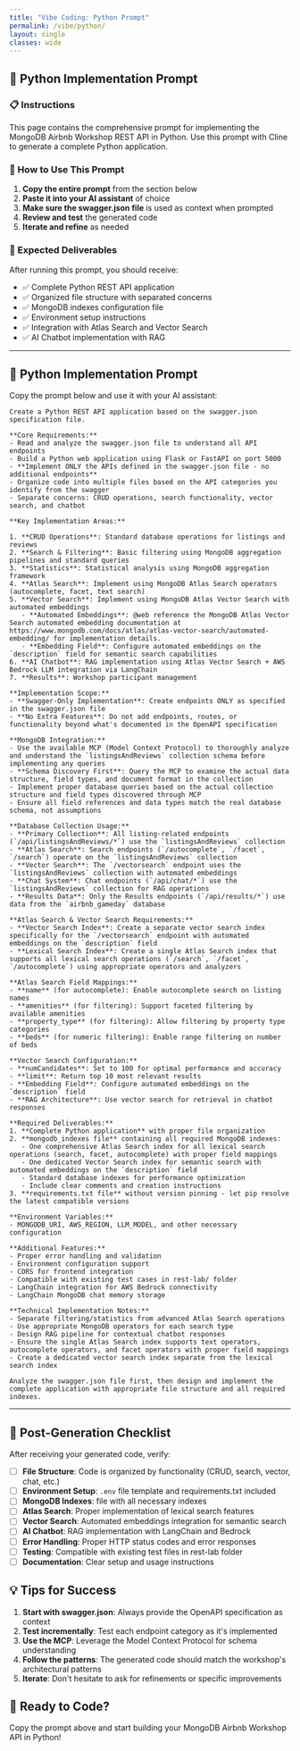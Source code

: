 ```yaml
---
title: "Vibe Coding: Python Prompt"
permalink: /vibe/python/
layout: single
classes: wide
---
```


## 🐍 Python Implementation Prompt

### 📋 Instructions

This page contains the comprehensive prompt for implementing the MongoDB Airbnb Workshop REST API in Python. Use this prompt with Cline to generate a complete Python application.

### 🎯 How to Use This Prompt

1. **Copy the entire prompt** from the section below
2. **Paste it into your AI assistant** of choice
3. **Make sure the swagger.json file** is used as context when prompted
4. **Review and test** the generated code
5. **Iterate and refine** as needed

### 📂 Expected Deliverables

After running this prompt, you should receive:
- ✅ Complete Python REST API application
- ✅ Organized file structure with separated concerns
- ✅ MongoDB indexes configuration file
- ✅ Environment setup instructions
- ✅ Integration with Atlas Search and Vector Search
- ✅ AI Chatbot implementation with RAG

---

## 🤖 Python Implementation Prompt

Copy the prompt below and use it with your AI assistant:

```
Create a Python REST API application based on the swagger.json specification file.

**Core Requirements:**
- Read and analyze the swagger.json file to understand all API endpoints
- Build a Python web application using Flask or FastAPI on port 5000
- **Implement ONLY the APIs defined in the swagger.json file - no additional endpoints**
- Organize code into multiple files based on the API categories you identify from the swagger
- Separate concerns: CRUD operations, search functionality, vector search, and chatbot

**Key Implementation Areas:**

1. **CRUD Operations**: Standard database operations for listings and reviews
2. **Search & Filtering**: Basic filtering using MongoDB aggregation pipelines and standard queries
3. **Statistics**: Statistical analysis using MongoDB aggregation framework
4. **Atlas Search**: Implement using MongoDB Atlas Search operators (autocomplete, facet, text search)
5. **Vector Search**: Implement using MongoDB Atlas Vector Search with automated embeddings
   - **Automated Embeddings**: @web reference the MongoDB Atlas Vector Search automated embedding documentation at https://www.mongodb.com/docs/atlas/atlas-vector-search/automated-embedding/ for implementation details.
   - **Embedding Field**: Configure automated embeddings on the `description` field for semantic search capabilities
6. **AI Chatbot**: RAG implementation using Atlas Vector Search + AWS Bedrock LLM integration via LangChain
7. **Results**: Workshop participant management

**Implementation Scope:**
- **Swagger-Only Implementation**: Create endpoints ONLY as specified in the swagger.json file
- **No Extra Features**: Do not add endpoints, routes, or functionality beyond what's documented in the OpenAPI specification

**MongoDB Integration:**
- Use the available MCP (Model Context Protocol) to thoroughly analyze and understand the `listingsAndReviews` collection schema before implementing any queries
- **Schema Discovery First**: Query the MCP to examine the actual data structure, field types, and document format in the collection
- Implement proper database queries based on the actual collection structure and field types discovered through MCP
- Ensure all field references and data types match the real database schema, not assumptions

**Database Collection Usage:**
- **Primary Collection**: All listing-related endpoints (`/api/listingsAndReviews/*`) use the `listingsAndReviews` collection
- **Atlas Search**: Search endpoints (`/autocomplete`, `/facet`, `/search`) operate on the `listingsAndReviews` collection
- **Vector Search**: The `/vectorsearch` endpoint uses the `listingsAndReviews` collection with automated embeddings
- **Chat System**: Chat endpoints (`/api/chat/*`) use the `listingsAndReviews` collection for RAG operations
- **Results Data**: Only the Results endpoints (`/api/results/*`) use data from the `airbnb_gameday` database

**Atlas Search & Vector Search Requirements:**
- **Vector Search Index**: Create a separate vector search index specifically for the `/vectorsearch` endpoint with automated embeddings on the `description` field
- **Lexical Search Index**: Create a single Atlas Search index that supports all lexical search operations (`/search`, `/facet`, `/autocomplete`) using appropriate operators and analyzers

**Atlas Search Field Mappings:**
- **name** (for autocomplete): Enable autocomplete search on listing names
- **amenities** (for filtering): Support faceted filtering by available amenities  
- **property_type** (for filtering): Allow filtering by property type categories
- **beds** (for numeric filtering): Enable range filtering on number of beds

**Vector Search Configuration:**
- **numCandidates**: Set to 100 for optimal performance and accuracy
- **limit**: Return top 10 most relevant results
- **Embedding Field**: Configure automated embeddings on the `description` field
- **RAG Architecture**: Use vector search for retrieval in chatbot responses

**Required Deliverables:**
1. **Complete Python application** with proper file organization
2. **mongodb_indexes file** containing all required MongoDB indexes:
   - One comprehensive Atlas Search index for all lexical search operations (search, facet, autocomplete) with proper field mappings
   - One dedicated Vector Search index for semantic search with automated embeddings on the `description` field
   - Standard database indexes for performance optimization
   - Include clear comments and creation instructions
3. **requirements.txt file** without version pinning - let pip resolve the latest compatible versions

**Environment Variables:**
- MONGODB_URI, AWS_REGION, LLM_MODEL, and other necessary configuration

**Additional Features:**
- Proper error handling and validation
- Environment configuration support
- CORS for frontend integration
- Compatible with existing test cases in rest-lab/ folder
- LangChain integration for AWS Bedrock connectivity
- LangChain MongoDB chat memory storage

**Technical Implementation Notes:**
- Separate filtering/statistics from advanced Atlas Search operations
- Use appropriate MongoDB operators for each search type
- Design RAG pipeline for contextual chatbot responses
- Ensure the single Atlas Search index supports text operators, autocomplete operators, and facet operators with proper field mappings
- Create a dedicated vector search index separate from the lexical search index

Analyze the swagger.json file first, then design and implement the complete application with appropriate file structure and all required indexes.
```

---

## 🔧 Post-Generation Checklist

After receiving your generated code, verify:

- [ ] **File Structure**: Code is organized by functionality (CRUD, search, vector, chat, etc.)
- [ ] **Environment Setup**: `.env` file template and requirements.txt included
- [ ] **MongoDB Indexes**: file with all necessary indexes
- [ ] **Atlas Search**: Proper implementation of lexical search features
- [ ] **Vector Search**: Automated embeddings integration for semantic search
- [ ] **AI Chatbot**: RAG implementation with LangChain and Bedrock
- [ ] **Error Handling**: Proper HTTP status codes and error responses
- [ ] **Testing**: Compatible with existing test files in rest-lab folder
- [ ] **Documentation**: Clear setup and usage instructions

## 💡 Tips for Success

1. **Start with swagger.json**: Always provide the OpenAPI specification as context
2. **Test incrementally**: Test each endpoint category as it's implemented
3. **Use the MCP**: Leverage the Model Context Protocol for schema understanding
4. **Follow the patterns**: The generated code should match the workshop's architectural patterns
5. **Iterate**: Don't hesitate to ask for refinements or specific improvements

## 🚀 Ready to Code?

Copy the prompt above and start building your MongoDB Airbnb Workshop API in Python!
